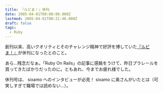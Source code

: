 ```yaml
---
title: 『ルビま！』休刊
date: 2005-04-01T00:00:00.000Z
lastmod: 2005-04-01T00:21:46.000Z
draft: false
tags:
  - Ruby
---
```


創刊以来、高いクオリティとそのチャレンジ精神で好評を博していた[『ルビま！』](http://jp.rubyist.net/RubiMa/)が休刊になったとのこと。

あら…残念だなぁ。「Ruby On Rails」の記事に感銘をうけて、昨日プラレールを買ってきたばかりだったのに。ともあれ、今までお疲れ様でした。

休刊号は、 sixamo へのインタビューが必見！ sixamo に奥さんがいたとは（可笑しすぎて職場では読めない…）。
